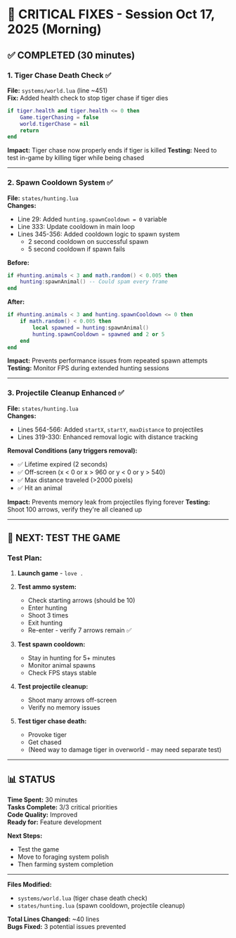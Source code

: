 # 🔧 CRITICAL FIXES - Session Oct 17, 2025 (Morning)

## ✅ COMPLETED (30 minutes)

### 1. Tiger Chase Death Check ✅
**File:** `systems/world.lua` (line ~451)  
**Fix:** Added health check to stop tiger chase if tiger dies
```lua
if tiger.health and tiger.health <= 0 then
    Game.tigerChasing = false
    world.tigerChase = nil
    return
end
```
**Impact:** Tiger chase now properly ends if tiger is killed
**Testing:** Need to test in-game by killing tiger while being chased

---

### 2. Spawn Cooldown System ✅
**File:** `states/hunting.lua`  
**Changes:**
- Line 29: Added `hunting.spawnCooldown = 0` variable
- Line 333: Update cooldown in main loop
- Lines 345-356: Added cooldown logic to spawn system
  - 2 second cooldown on successful spawn
  - 5 second cooldown if spawn fails

**Before:**
```lua
if #hunting.animals < 3 and math.random() < 0.005 then
    hunting:spawnAnimal() -- Could spam every frame
end
```

**After:**
```lua
if #hunting.animals < 3 and hunting.spawnCooldown <= 0 then
    if math.random() < 0.005 then
        local spawned = hunting:spawnAnimal()
        hunting.spawnCooldown = spawned and 2 or 5
    end
end
```

**Impact:** Prevents performance issues from repeated spawn attempts
**Testing:** Monitor FPS during extended hunting sessions

---

### 3. Projectile Cleanup Enhanced ✅
**File:** `states/hunting.lua`  
**Changes:**
- Lines 564-566: Added `startX`, `startY`, `maxDistance` to projectiles
- Lines 319-330: Enhanced removal logic with distance tracking

**Removal Conditions (any triggers removal):**
- ✅ Lifetime expired (2 seconds)
- ✅ Off-screen (x < 0 or x > 960 or y < 0 or y > 540)
- ✅ Max distance traveled (>2000 pixels)
- ✅ Hit an animal

**Impact:** Prevents memory leak from projectiles flying forever
**Testing:** Shoot 100 arrows, verify they're all cleaned up

---

## 🧪 NEXT: TEST THE GAME

### Test Plan:
1. **Launch game** - `love .`
2. **Test ammo system:**
   - Check starting arrows (should be 10)
   - Enter hunting
   - Shoot 3 times
   - Exit hunting
   - Re-enter - verify 7 arrows remain ✅

3. **Test spawn cooldown:**
   - Stay in hunting for 5+ minutes
   - Monitor animal spawns
   - Check FPS stays stable

4. **Test projectile cleanup:**
   - Shoot many arrows off-screen
   - Verify no memory issues

5. **Test tiger chase death:**
   - Provoke tiger
   - Get chased
   - (Need way to damage tiger in overworld - may need separate test)

---

## 📊 STATUS

**Time Spent:** 30 minutes  
**Tasks Complete:** 3/3 critical priorities  
**Code Quality:** Improved  
**Ready for:** Feature development  

**Next Steps:**
- Test the game
- Move to foraging system polish
- Then farming system completion

---

**Files Modified:**
- `systems/world.lua` (tiger chase death check)
- `states/hunting.lua` (spawn cooldown, projectile cleanup)

**Total Lines Changed:** ~40 lines  
**Bugs Fixed:** 3 potential issues prevented
